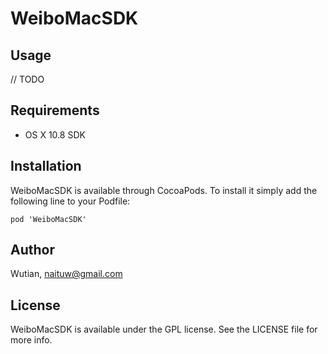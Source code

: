 # WeiboMacSDK

<!--[![Version](http://cocoapod-badges.herokuapp.com/v/WeiboMacSDK/badge.png)](http://cocoadocs.org/docsets/WeiboMacSDK)
[![Platform](http://cocoapod-badges.herokuapp.com/p/WeiboMacSDK/badge.png)](http://cocoadocs.org/docsets/WeiboMacSDK)-->


## Usage

// TODO

## Requirements

- OS X 10.8 SDK

## Installation

WeiboMacSDK is available through CocoaPods. To install
it simply add the following line to your Podfile:

    pod 'WeiboMacSDK'


## Author

Wutian, naituw@gmail.com

## License

WeiboMacSDK is available under the GPL license. See the LICENSE file for more info.

